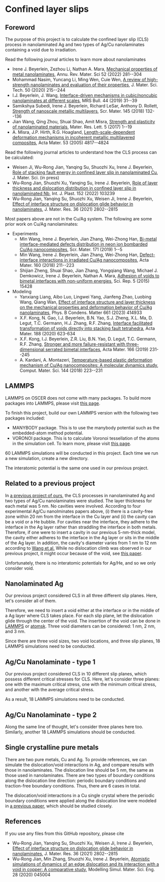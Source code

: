 # Confined layer slips

## Foreword

The purpose of this project is to calculate the confined layer slip (CLS) process in nanolaminated Ag and two types of Ag/Cu nanolaminates containing a void due to irradiation.

Read the following journal articles to learn more about nanolaminates

- Irene J. Beyerlein, Zezhou Li, Nathan A. Mara, [Mechanical properties of metal nanolaminates](https://doi.org/10.1146/annurev-matsci-081320-031236), Annu. Rev. Mater. Sci 52 (2022) 281--304
- Mohammad Nasim, Yuncang Li, Ming Wen, Cuie Wen, [A review of high-strength nanolaminates and evaluation of their properties](https://doi.org/10.1016/j.jmst.2020.03.011), J. Mater. Sci. Tech. 50 (2020) 215--244
- I.J. Beyerlein, J. Wang, [Interface-driven mechanisms in cubic/noncubic nanolaminates at different scales](https://doi.org/10.1557/mrs.2018.319), MRS Bull. 44 (2019) 31--39
- Samikshya Subedi, Irene J. Beyerlein, Richard LeSar, Anthony D. Rollett, [Strength of nanoscale metallic multilayers](https://doi.org/10.1016/j.scriptamat.2017.04.009), Scr. Mater. 145 (2018) 132--136
- Jian Wang, Qing Zhou, Shuai Shao, Amit Misra, [Strength and plasticity of nanolaminated materials](https://doi.org/10.1080/21663831.2016.1225321), Mater. Res. Lett. 5 (2017) 1--19
- A. Misra, J.P. Hirth, R.G. Hoagland, [Length-scale-dependent deformation mechanisms in incoherent metallic multilayered composites](https://doi.org/10.1016/j.actamat.2005.06.025), Acta Mater. 53 (2005) 4817--4824

Read the following journal articles to understand how the CLS process can be calculated:

- Weisen Ji, Wu-Rong Jian, Yanqing Su, Shuozhi Xu, Irene J. Beyerlein, [Role of stacking fault energy in confined layer slip in nanolaminated Cu](http://dx.doi.org/10.1007/s10853-023-08779-8), J. Mater. Sci. (in press)
- Wu-Rong Jian, Shuozhi Xu, Yanqing Su, Irene J. Beyerlein, [Role of layer thickness and dislocation distribution in confined layer slip in nanolaminated Nb](http://dx.doi.org/10.1016/j.ijplas.2022.103239), Int. J. Plast. 152 (2022) 103239
- Wu-Rong Jian, Yanqing Su, Shuozhi Xu, Weisen Ji, Irene J. Beyerlein, [Effect of interface structure on dislocation glide behavior in nanolaminates](http://dx.doi.org/10.1557/s43578-021-00261-y), J. Mater. Res. 36 (2021) 2802--2815

Most papers above are not in the Cu/Ag system. The following are some prior work on Cu/Ag nanolaminates:

- Experiments
	- Min Wang, Irene J. Beyerlein, Jian Zhang, Wei-Zhong Han, [Bi-metal interface-mediated defects distribution in neon ion bombarded Cu/Ag nanocomposites](https://doi.org/10.1016/j.scriptamat.2019.06.016), Scr. Mater. 171 (2019) 1--5
	- Min Wang, Irene J. Beyerlein, Jian Zhang, Wei-Zhong Han, [Defect-interface interactions in irradiated Cu/Ag nanocomposites](https://doi.org/10.1016/j.actamat.2018.09.003), Acta Mater. 160 (2018) 211--223
	- Shijian Zheng, Shuai Shao, Jian Zhang, Yongqiang Wang, Michael J. Demkowicz, Irene J. Beyerlein, Nathan A. Mara, [Adhesion of voids to bimetal interfaces with non-uniform energies](http://dx.doi.org/10.1038/srep15428), Sci. Rep. 5 (2015) 15428
- Modeling
	- Yanxiang Liang, Aibo Luo, Lingwei Yang, Jianfeng Zhao, Luobing Wang, Qiang Wan, [Effect of interface structure and layer thickness on the mechanical properties and deformation behavior of Cu/Ag nanolaminates](https://doi.org/10.1016/j.physb.2023.414933), Phys. B Condens. Matter 661 (2023) 414933
	- X.F. Kong, N. Gao, I.J. Beyerlein, B.N. Yao, S.J. Zheng, X.L. Ma, D. Legut, T.C. Germann, H.J. Zhang, R.F. Zhang, [Interface facilitated transformation of voids directly into stacking fault tetrahedra](https://doi.org/10.1016/j.actamat.2020.02.044), Acta Mater. 188 (2020) 623-634
	- X.F. Kong, I.J. Beyerlein, Z.R. Liu, B.N. Yao, D. Legut, T.C. Germann, R.F. Zhang, [Stronger and more failure-resistant with three-dimensional serrated bimetal interfaces](https://doi.org/10.1016/j.actamat.2018.12.051), Acta Mater. 166 (2019) 231--245
	- A. Kardani, A. Montazeri, [Temperature-based plastic deformation mechanism of Cu/Ag nanocomposites: A molecular dynamics study](https://doi.org/10.1016/j.commatsci.2017.12.041), Comput. Mater. Sci. 144 (2018) 223--231

## LAMMPS

LAMMPS on OSCER does not come with many packages. To build more packages into LAMMPS, please visit [this page](https://docs.lammps.org/Build_package.html).

To finish this project, build our own LAMMPS version with the following two packages included:

- MANYBODY package. This is to use the manybody potential such as the embedded-atom method potential.
- VORONOI package. This is to calculate Voronoi tessellation of the atoms in the simulation cell. To learn more, please visit [this page](https://docs.lammps.org/compute_voronoi_atom.html).

60 LAMMPS simulations will be conducted in this project. Each time we run a new simulation, create a new directory.

The interatomic potential is the same one used in our previous project.

## Related to a previous project

In [a previous project of ours](https://github.com/shuozhixu/Materials_2024), the CLS processes in nanolaminated Ag and two types of Ag/Cu nanolaminates were studied. The layer thickness for each metal was 5 nm. No cavities were involved. According to four experimental Ag/Cu nanolminates papers above, (i) there is a cavity-free zone within 20 nm from the interface in the Cu layer and (ii) the cavity can be a void or a He bubble. For cavities near the interface, they adhere to the interface in the Ag layer rather than straddling the interface in both metals. Therefore, if one were to insert a cavity in our previous 5-nm-thick model, the cavity either adheres to the interface in the Ag layer or sits in the middle of the Ag layer. In addition, the cavity's diameter varies from 1 nm to 12 nm according to [Wang et al.](https://doi.org/10.1016/j.actamat.2018.09.003) While no dislocation climb was observed in our previous project, it might occur because of the void, see [this paper](https://doi.org/10.1016/j.actamat.2012.03.050).

Unfortunately, there is no interatomic potentials for Ag/He, and so we only consider void.

## Nanolaminated Ag

Our previous project considered CLS in all three different slip planes. Here, let's consider all of them.

Therefore, we need to insert a void either at the interface or in the middle of a Ag layer where CLS takes place. For each slip plane, let the dislocation glide through the center of the void. The insertion of the void can be done in [LAMMPS](https://docs.lammps.org/delete_atoms.html) or [atomsk](https://atomsk.univ-lille.fr/tutorial_removeatoms.php). Three void diameters can be considered: 1 nm, 2 nm, and 3 nm.

Since there are three void sizes, two void locations, and three slip planes, 18 LAMMPS simulations need to be conducted.

## Ag/Cu Nanolaminate - type 1

Our previous project considered CLS in 10 different slip planes, which possess different critical stresses for CLS. Here, let's consider three planes: one with the maximum critical stress, one with the minimum critical stress, and another with the average critical stress.

As a result, 18 LAMMPS simulations need to be conducted.

## Ag/Cu Nanolaminate - type 2

Along the same line of thought, let's consider three planes here too. Similarly, another 18 LAMMPS simulations should be conducted.

## Single crystalline pure metals

There are two pure metals, Cu and Ag. To provide references, we can simulate the dislocation/void interactions in Ag, and compare results with those in nanolaminates. The dislocation line should be 5 nm, the same as those used in nanolaminates. There are two types of boundary conditions along the dislocation line direction: periodic boundary conditions and traction-free boundary conditions. Thus, there are 6 cases in total.

The dislocation/void interactions in a Cu single crystal where the periodic boundary conditions were applied along the dislocation line were modeled in [a previous paper](http://dx.doi.org/10.1088/1361-651X/ab8358), which should be studied closely.

## References

If you use any files from this GitHub repository, please cite

- Wu-Rong Jian, Yanqing Su, Shuozhi Xu, Weisen Ji, Irene J. Beyerlein, [Effect of interface structure on dislocation glide behavior in nanolaminates](http://dx.doi.org/10.1557/s43578-021-00261-y), J. Mater. Res. 36 (2021) 2802--2815
- Wu-Rong Jian, Min Zhang, Shuozhi Xu, Irene J. Beyerlein, [Atomistic simulations of dynamics of an edge dislocation and its interaction with a void in copper: A comparative study](http://dx.doi.org/10.1088/1361-651X/ab8358), Modelling Simul. Mater. Sci. Eng. 28 (2020) 045004
